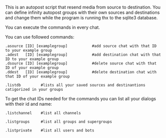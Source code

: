 This is an autopost script that resend media from source to destination.
You can define infinity autopost groups with their own sources and destinations
and change them while the program is running thx to the sqlite3 database.



You can execute the commands in every chat.


You can use followed commands:
```
.asource [ID] [examplegroup]           #add source chat with that ID to your example group
.adest   [ID] [examplegroup]           #add destination chat with that ID to your example group
.dsource [ID] [examplegroup]           #delete source chat with that ID of your example group
.ddest   [ID] [examplegroup]           #delete destination chat with that ID of your example group
```
```
.listdb         #lists all your saved sources and destinantions catigorized in your groups
```


To get the chat IDs needed for the commands you can list all your dialogs with their id and name:
```
.listchannel    #list all channels

.listgroups     #list all groups and supergroups

.listprivate    #list all users and bots
```
